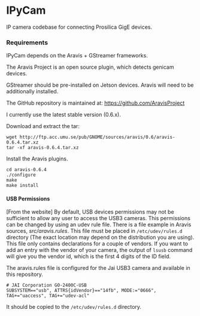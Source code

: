# IPyCam
IP camera codebase for connecting Prosilica GigE devices.

### Requirements

IPyCam depends on the Aravis + GStreamer frameworks.

The Aravis Project is an open source plugin, which detects genicam devices.

GStreamer should be pre-installed on Jetson devices.  Aravis will need to be 
additionally installed.

The GitHub repository is maintained at: https://github.com/AravisProject

I currently use the latest stable version (0.6.x).
 
Download and extract the tar:

```
wget http://ftp.acc.umu.se/pub/GNOME/sources/aravis/0.6/aravis-0.6.4.tar.xz
tar -xf aravis-0.6.4.tar.xz
```

Install the Aravis plugins.

```angular2
cd aravis-0.6.4
./configure
make
make install
```


#### USB Permissions

[From the website] By default, USB devices permissions may not be sufficient to allow 
any user to access the USB3 cameras. This permissions can be changed by using an 
udev rule file. There is a file example in Aravis sources, *src/aravis.rules*. 
This file must be placed in `/etc/udev/rules.d` directory 
(The exact location may depend on the distribution you are using). 
This file only contains declarations for a couple of vendors. 
If you want to add an entry with the vendor of your camera, the output of 
`lsusb` command will give you the vendor id, which is the first 4 digits of the ID field.

The aravis.rules file is configured for the Jai USB3 camera and available in this repository.

```angular2
# JAI Corporation GO-2400C-USB
SUBSYSTEM=="usb", ATTRS{idVendor}=="14fb", MODE:="0666", TAG+="uaccess", TAG+="udev-acl"
```

It should be copied to the `/etc/udev/rules.d` directory.


